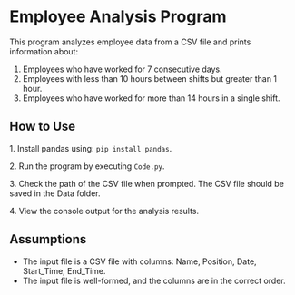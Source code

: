 <h1>Employee Analysis Program</h1>
    <p>This program analyzes employee data from a CSV file and prints information about:</p>
    <ol>
        <li>Employees who have worked for 7 consecutive days.</li>
        <li>Employees with less than 10 hours between shifts but greater than 1 hour.</li>
        <li>Employees who have worked for more than 14 hours in a single shift.</li>
    </ol>

<h2>How to Use</h2>
    <p>1. Install pandas using: <code>pip install pandas</code>.
    <p>2. Run the program by executing <code>Code.py</code>.</p>
    <p>3. Check the path of the CSV file when prompted. The CSV file should be saved in the Data folder.</p>
    <p>4. View the console output for the analysis results.</p>

<h2>Assumptions</h2>
    <ul>
    <li>The input file is a CSV file with columns: Name, Position, Date, Start_Time, End_Time.</li>
    <li>The input file is well-formed, and the columns are in the correct order.</li>
    </ul>